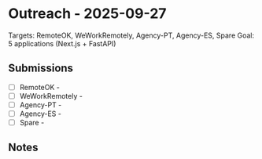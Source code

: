 # Outreach - 2025-09-27
Targets: RemoteOK, WeWorkRemotely, Agency-PT, Agency-ES, Spare
Goal: 5 applications (Next.js + FastAPI)

## Submissions
- [ ] RemoteOK -
- [ ] WeWorkRemotely -
- [ ] Agency-PT -
- [ ] Agency-ES -
- [ ] Spare -

## Notes

